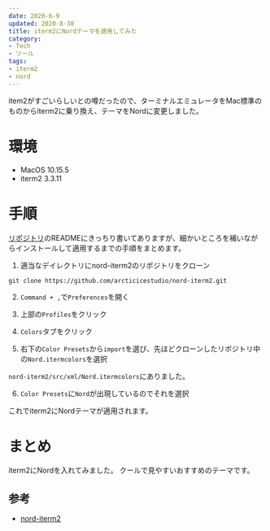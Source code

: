 ```yaml
---
date: 2020-6-9
updated: 2020-8-30
title: iterm2にNordテーマを適用してみた
category:
- Tech
- ツール
tags:
- iterm2
- nord
---
```


item2がすごいらしいとの噂だったので、ターミナルエミュレータをMac標準のものからiterm2に乗り換え、テーマをNordに変更しました。

<!-- more -->

# 環境

- MacOS 10.15.5
- iterm2 3.3.11

# 手順

[リポジトリ](https://github.com/arcticicestudio/nord-iterm2)のREADMEにきっちり書いてありますが、細かいところを補いながらインストールして適用するまでの手順をまとめます。

1. 適当なデイレクトリにnord-iterm2のリポジトリをクローン

```
git clone https://github.com/arcticicestudio/nord-iterm2.git 
```

2. `Command + ,`で`Preferences`を開く

3. 上部の`Profiles`をクリック

4. `Colors`タブをクリック

5. 右下の`Color Presets`から`import`を選び、先ほどクローンしたリポジトリ中の`Nord.itermcolors`を選択

`nord-iterm2/src/xml/Nord.itermcolors`にありました。

6. `Color Presets`に`Nord`が出現しているのでそれを選択

これでiterm2にNordテーマが適用されます。

# まとめ

iterm2にNordを入れてみました。
クールで見やすいおすすめのテーマです。

## 参考

- [nord-iterm2](https://github.com/arcticicestudio/nord-iterm2)
